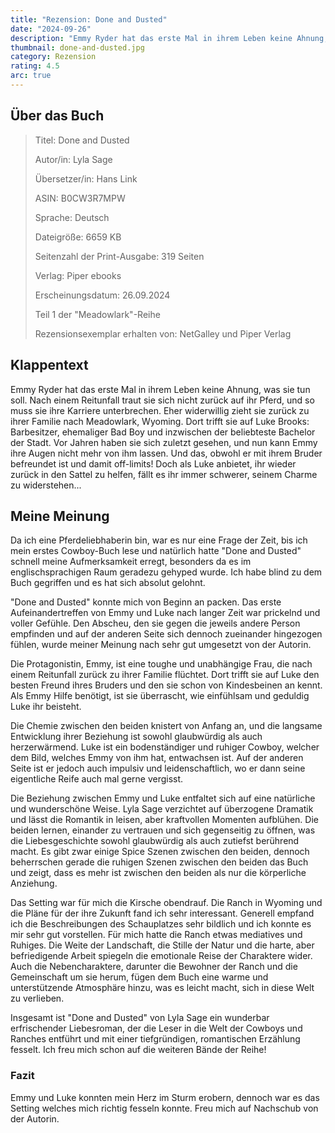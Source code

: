 ```yaml
---
title: "Rezension: Done and Dusted"
date: "2024-09-26"
description: "Emmy Ryder hat das erste Mal in ihrem Leben keine Ahnung, was sie tun soll. Nach einem Reitunfall traut sie sich nicht zurück auf ihr Pferd, und so muss sie ihre Karriere unterbrechen. Eher widerwillig zieht sie zurück zu ihrer Familie nach Meadowlark, Wyoming. Dort trifft sie auf Luke Brooks: Barbesitzer, ehemaliger Bad Boy und inzwischen der beliebteste Bachelor der Stadt...."
thumbnail: done-and-dusted.jpg
category: Rezension
rating: 4.5
arc: true
---
```


## Über das Buch

> Titel: Done and Dusted
>
> Autor/in: Lyla Sage
>
> Übersetzer/in: Hans Link
>
> ASIN: B0CW3R7MPW
>
> Sprache: Deutsch
>
> Dateigröße: 6659 KB
>
> Seitenzahl der Print-Ausgabe: 319 Seiten
>
> Verlag: Piper ebooks
>
> Erscheinungsdatum: 26.09.2024
>
> Teil 1 der "Meadowlark"-Reihe
>
> Rezensionsexemplar erhalten von: NetGalley und Piper Verlag

## Klappentext

Emmy Ryder hat das erste Mal in ihrem Leben keine Ahnung, was sie tun soll. Nach einem Reitunfall traut sie sich nicht zurück auf ihr Pferd, und so muss sie ihre Karriere unterbrechen. Eher widerwillig zieht sie zurück zu ihrer Familie nach Meadowlark, Wyoming. Dort trifft sie auf Luke Brooks: Barbesitzer, ehemaliger Bad Boy und inzwischen der beliebteste Bachelor der Stadt. Vor Jahren haben sie sich zuletzt gesehen, und nun kann Emmy ihre Augen nicht mehr von ihm lassen. Und das, obwohl er mit ihrem Bruder befreundet ist und damit off-limits! Doch als Luke anbietet, ihr wieder zurück in den Sattel zu helfen, fällt es ihr immer schwerer, seinem Charme zu widerstehen...

## Meine Meinung

Da ich eine Pferdeliebhaberin bin, war es nur eine Frage der Zeit, bis ich mein erstes Cowboy-Buch lese und natürlich hatte "Done and Dusted" schnell meine Aufmerksamkeit erregt, besonders da es im englischsprachigen Raum geradezu gehyped wurde. Ich habe blind zu dem Buch gegriffen und es hat sich absolut gelohnt.

"Done and Dusted" konnte mich von Beginn an packen. Das erste Aufeinandertreffen von Emmy und Luke nach langer Zeit war prickelnd und voller Gefühle. Den Abscheu, den sie gegen die jeweils andere Person empfinden und auf der anderen Seite sich dennoch zueinander hingezogen fühlen, wurde meiner Meinung nach sehr gut umgesetzt von der Autorin.

Die Protagonistin, Emmy, ist eine toughe und unabhängige Frau, die nach einem Reitunfall zurück zu ihrer Familie flüchtet. Dort trifft sie auf Luke den besten Freund ihres Bruders und den sie schon von Kindesbeinen an kennt. Als Emmy Hilfe benötigt, ist sie überrascht, wie einfühlsam und geduldig Luke ihr beisteht.

Die Chemie zwischen den beiden knistert von Anfang an, und die langsame Entwicklung ihrer Beziehung ist sowohl glaubwürdig als auch herzerwärmend. Luke ist ein bodenständiger und ruhiger Cowboy, welcher dem Bild, welches Emmy von ihm hat, entwachsen ist. Auf der anderen Seite ist er jedoch auch impulsiv und leidenschaftlich, wo er dann seine eigentliche Reife auch mal gerne vergisst.

Die Beziehung zwischen Emmy und Luke entfaltet sich auf eine natürliche und wunderschöne Weise. Lyla Sage verzichtet auf überzogene Dramatik und lässt die Romantik in leisen, aber kraftvollen Momenten aufblühen. Die beiden lernen, einander zu vertrauen und sich gegenseitig zu öffnen, was die Liebesgeschichte sowohl glaubwürdig als auch zutiefst berührend macht. Es gibt zwar einige Spice Szenen zwischen den beiden, dennoch beherrschen gerade die ruhigen Szenen zwischen den beiden das Buch und zeigt, dass es mehr ist zwischen den beiden als nur die körperliche Anziehung.

Das Setting war für mich die Kirsche obendrauf. Die Ranch in Wyoming und die Pläne für der ihre Zukunft fand ich sehr interessant. Generell empfand ich die Beschreibungen des Schauplatzes sehr bildlich und ich konnte es mir sehr gut vorstellen. Für mich hatte die Ranch etwas mediatives und Ruhiges. Die Weite der Landschaft, die Stille der Natur und die harte, aber befriedigende Arbeit spiegeln die emotionale Reise der Charaktere wider. Auch die Nebencharaktere, darunter die Bewohner der Ranch und die Gemeinschaft um sie herum, fügen dem Buch eine warme und unterstützende Atmosphäre hinzu, was es leicht macht, sich in diese Welt zu verlieben.

Insgesamt ist "Done and Dusted" von Lyla Sage ein wunderbar erfrischender Liebesroman, der die Leser in die Welt der Cowboys und Ranches entführt und mit einer tiefgründigen, romantischen Erzählung fesselt. Ich freu mich schon auf die weiteren Bände der Reihe!

### Fazit

Emmy und Luke konnten mein Herz im Sturm erobern, dennoch war es das Setting welches mich richtig fesseln konnte. Freu mich auf Nachschub von der Autorin.
